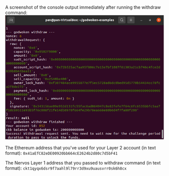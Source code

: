 A screenshot of the console output immediately after running the withdraw command:
![Console](https://github.com/Pfed-prog/gitcoin_nervos/blob/main/task9/pict.png)

The Ethereum address that you've used for your Layer 2 account (in text format):
```0x41aEfC82eDE00920bb664cE2624b2d80c7d5bF41```

The Nervos Layer 1 address that you passed to withdraw command (in text format):
```ckt1qyqx6dsr9f7aahl9l79rr3d9xu9uausvrr0sk6h8cx```
